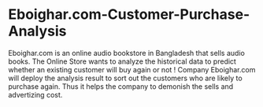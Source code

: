 # Eboighar.com-Customer-Purchase-Analysis
 Eboighar.com is an online audio bookstore in Bangladesh that sells audio books. The Online Store wants to analyze the historical data to predict whether an existing customer will buy again or not !  Company Eboighar.com will deploy the analysis result to sort out the customers who are likely to purchase again. Thus it helps the company to demonish the sells and advertizing cost.
